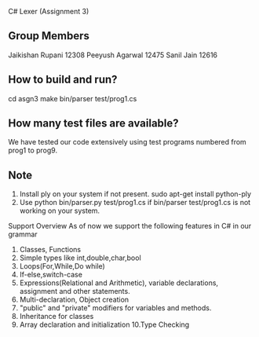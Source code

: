 C# Lexer (Assignment 3)

## Group Members
Jaikishan Rupani			12308
Peeyush Agarwal				12475
Sanil Jain					12616

## How to build and run?
cd asgn3
make
bin/parser test/prog1.cs

## How many test files are available?
We have tested our code extensively using test programs numbered from prog1 to prog9.

## Note
1. Install ply on your system if not present.
	sudo apt-get install python-ply
2. Use 
	python bin/parser.py test/prog1.cs 
   if
	bin/parser test/prog1.cs
   is not working on your system.

Support Overview
As of now we support the following features in C# in our grammar
1. Classes, Functions
2. Simple types like int,double,char,bool
3. Loops(For,While,Do while)
4. If-else,switch-case
5. Expressions(Relational and Arithmetic), variable declarations, assignment and other statements.
6. Multi-declaration, Object creation
7. "public" and "private" modifiers for variables and methods.
8. Inheritance for classes
9. Array declaration and initialization
10.Type Checking
